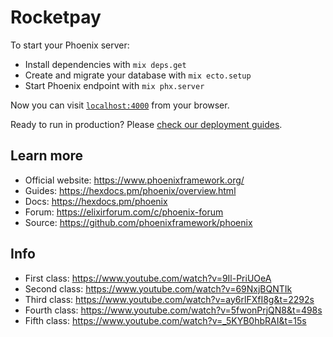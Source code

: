 # Rocketpay

To start your Phoenix server:

  * Install dependencies with `mix deps.get`
  * Create and migrate your database with `mix ecto.setup`
  * Start Phoenix endpoint with `mix phx.server`

Now you can visit [`localhost:4000`](http://localhost:4000) from your browser.

Ready to run in production? Please [check our deployment guides](https://hexdocs.pm/phoenix/deployment.html).

## Learn more

  * Official website: https://www.phoenixframework.org/
  * Guides: https://hexdocs.pm/phoenix/overview.html
  * Docs: https://hexdocs.pm/phoenix
  * Forum: https://elixirforum.com/c/phoenix-forum
  * Source: https://github.com/phoenixframework/phoenix

## Info

  * First class: https://www.youtube.com/watch?v=9Il-PriUOeA
  * Second class: https://www.youtube.com/watch?v=69NxjBQNTIk
  * Third class: https://www.youtube.com/watch?v=ay6rlFXfI8g&t=2292s
  * Fourth class: https://www.youtube.com/watch?v=5fwonPrjQN8&t=498s
  * Fifth class: https://www.youtube.com/watch?v=_5KYB0hbRAI&t=15s
